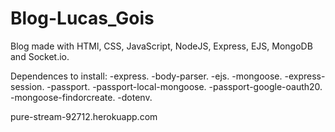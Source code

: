 # Blog-Lucas_Gois
Blog made with HTMl, CSS, JavaScript, NodeJS, Express, EJS, MongoDB and Socket.io.

Dependences to install:
-express.
-body-parser.
-ejs.
-mongoose.
-express-session.
-passport.
-passport-local-mongoose.
-passport-google-oauth20.
-mongoose-findorcreate.
-dotenv.

pure-stream-92712.herokuapp.com

